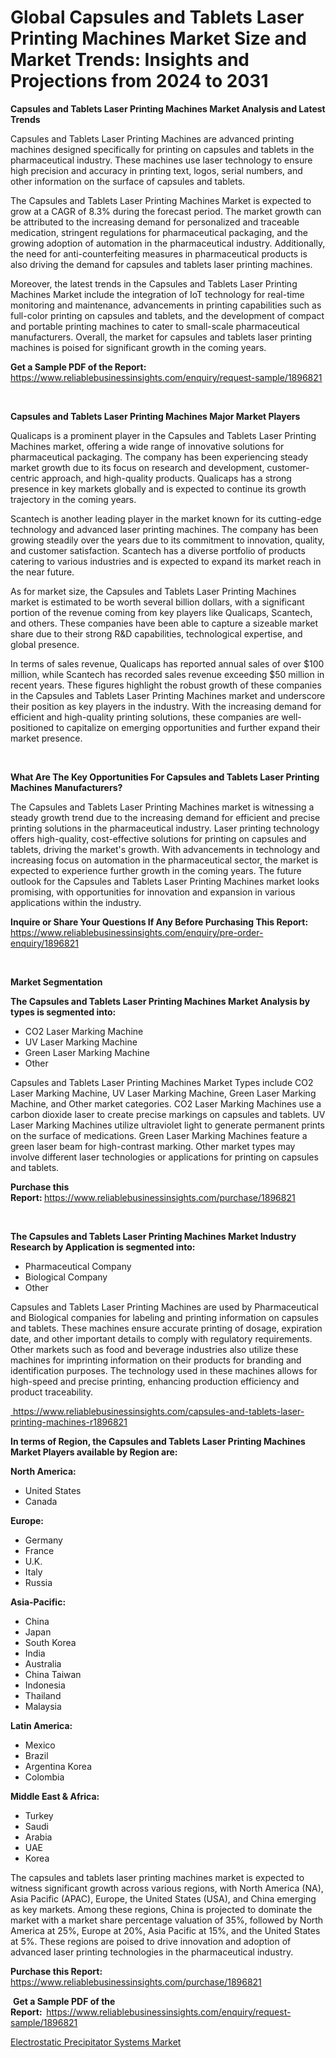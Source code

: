 <p><h1>Global Capsules and Tablets Laser Printing Machines Market Size and Market Trends: Insights and Projections from 2024 to 2031</h1></p><p><strong>Capsules and Tablets Laser Printing Machines Market Analysis and Latest Trends</strong></p>
<p><p>Capsules and Tablets Laser Printing Machines are advanced printing machines designed specifically for printing on capsules and tablets in the pharmaceutical industry. These machines use laser technology to ensure high precision and accuracy in printing text, logos, serial numbers, and other information on the surface of capsules and tablets.</p><p>The Capsules and Tablets Laser Printing Machines Market is expected to grow at a CAGR of 8.3% during the forecast period. The market growth can be attributed to the increasing demand for personalized and traceable medication, stringent regulations for pharmaceutical packaging, and the growing adoption of automation in the pharmaceutical industry. Additionally, the need for anti-counterfeiting measures in pharmaceutical products is also driving the demand for capsules and tablets laser printing machines.</p><p>Moreover, the latest trends in the Capsules and Tablets Laser Printing Machines Market include the integration of IoT technology for real-time monitoring and maintenance, advancements in printing capabilities such as full-color printing on capsules and tablets, and the development of compact and portable printing machines to cater to small-scale pharmaceutical manufacturers. Overall, the market for capsules and tablets laser printing machines is poised for significant growth in the coming years.</p></p>
<p><strong>Get a Sample PDF of the Report:&nbsp;</strong> <a href="https://www.reliablebusinessinsights.com/enquiry/request-sample/1896821">https://www.reliablebusinessinsights.com/enquiry/request-sample/1896821</a></p>
<p>&nbsp;</p>
<p><strong>Capsules and Tablets Laser Printing Machines Major Market Players</strong></p>
<p><p>Qualicaps is a prominent player in the Capsules and Tablets Laser Printing Machines market, offering a wide range of innovative solutions for pharmaceutical packaging. The company has been experiencing steady market growth due to its focus on research and development, customer-centric approach, and high-quality products. Qualicaps has a strong presence in key markets globally and is expected to continue its growth trajectory in the coming years.</p><p>Scantech is another leading player in the market known for its cutting-edge technology and advanced laser printing machines. The company has been growing steadily over the years due to its commitment to innovation, quality, and customer satisfaction. Scantech has a diverse portfolio of products catering to various industries and is expected to expand its market reach in the near future.</p><p>As for market size, the Capsules and Tablets Laser Printing Machines market is estimated to be worth several billion dollars, with a significant portion of the revenue coming from key players like Qualicaps, Scantech, and others. These companies have been able to capture a sizeable market share due to their strong R&D capabilities, technological expertise, and global presence.</p><p>In terms of sales revenue, Qualicaps has reported annual sales of over $100 million, while Scantech has recorded sales revenue exceeding $50 million in recent years. These figures highlight the robust growth of these companies in the Capsules and Tablets Laser Printing Machines market and underscore their position as key players in the industry. With the increasing demand for efficient and high-quality printing solutions, these companies are well-positioned to capitalize on emerging opportunities and further expand their market presence.</p></p>
<p>&nbsp;</p>
<p><strong>What Are The Key Opportunities For Capsules and Tablets Laser Printing Machines Manufacturers?</strong></p>
<p><p>The Capsules and Tablets Laser Printing Machines market is witnessing a steady growth trend due to the increasing demand for efficient and precise printing solutions in the pharmaceutical industry. Laser printing technology offers high-quality, cost-effective solutions for printing on capsules and tablets, driving the market's growth. With advancements in technology and increasing focus on automation in the pharmaceutical sector, the market is expected to experience further growth in the coming years. The future outlook for the Capsules and Tablets Laser Printing Machines market looks promising, with opportunities for innovation and expansion in various applications within the industry.</p></p>
<p><strong>Inquire or Share Your Questions If Any Before Purchasing This Report:</strong> <a href="https://www.reliablebusinessinsights.com/enquiry/pre-order-enquiry/1896821">https://www.reliablebusinessinsights.com/enquiry/pre-order-enquiry/1896821</a></p>
<p>&nbsp;</p>
<p><strong>Market Segmentation</strong></p>
<p><strong>The Capsules and Tablets Laser Printing Machines Market Analysis by types is segmented into:</strong></p>
<p><ul><li>CO2 Laser Marking Machine</li><li>UV Laser Marking Machine</li><li>Green Laser Marking Machine</li><li>Other</li></ul></p>
<p><p>Capsules and Tablets Laser Printing Machines Market Types include CO2 Laser Marking Machine, UV Laser Marking Machine, Green Laser Marking Machine, and Other market categories. CO2 Laser Marking Machines use a carbon dioxide laser to create precise markings on capsules and tablets. UV Laser Marking Machines utilize ultraviolet light to generate permanent prints on the surface of medications. Green Laser Marking Machines feature a green laser beam for high-contrast marking. Other market types may involve different laser technologies or applications for printing on capsules and tablets.</p></p>
<p><strong>Purchase this Report:&nbsp;</strong><a href="https://www.reliablebusinessinsights.com/purchase/1896821">https://www.reliablebusinessinsights.com/purchase/1896821</a></p>
<p>&nbsp;</p>
<p><strong>The Capsules and Tablets Laser Printing Machines Market Industry Research by Application is segmented into:</strong></p>
<p><ul><li>Pharmaceutical Company</li><li>Biological Company</li><li>Other</li></ul></p>
<p><p>Capsules and Tablets Laser Printing Machines are used by Pharmaceutical and Biological companies for labeling and printing information on capsules and tablets. These machines ensure accurate printing of dosage, expiration date, and other important details to comply with regulatory requirements. Other markets such as food and beverage industries also utilize these machines for imprinting information on their products for branding and identification purposes. The technology used in these machines allows for high-speed and precise printing, enhancing production efficiency and product traceability.</p></p>
<p><a href="https://www.reliablebusinessinsights.com/capsules-and-tablets-laser-printing-machines-r1896821">&nbsp;https://www.reliablebusinessinsights.com/capsules-and-tablets-laser-printing-machines-r1896821</a></p>
<p><strong>In terms of Region, the Capsules and Tablets Laser Printing Machines Market Players available by Region are:</strong></p>
<p>
    <p> <strong> North America: </strong>
        <ul>
            <li>United States</li>
            <li>Canada</li>
        </ul>
        </p> 
    <p> <strong> Europe: </strong>
        <ul>
            <li>Germany</li>
            <li>France</li>
            <li>U.K.</li>
            <li>Italy</li>
            <li>Russia</li>
        </ul>
        </p> 
    <p> <strong> Asia-Pacific: </strong>
        <ul>
            <li>China</li>
            <li>Japan</li>
            <li>South Korea</li>
            <li>India</li>
            <li>Australia</li>
            <li>China Taiwan</li>
            <li>Indonesia</li>
            <li>Thailand</li>
            <li>Malaysia</li>
        </ul>
        </p> 
    <p> <strong> Latin America: </strong>
        <ul>
            <li>Mexico</li>
            <li>Brazil</li>
            <li>Argentina Korea</li>
            <li>Colombia</li>
        </ul>
        </p> 
    <p> <strong> Middle East & Africa: </strong>
        <ul>
            <li>Turkey</li>
            <li>Saudi</li>
            <li>Arabia</li>
            <li>UAE</li>
            <li>Korea</li>
        </ul>
    </p>
    </p>
<p><p>The capsules and tablets laser printing machines market is expected to witness significant growth across various regions, with North America (NA), Asia Pacific (APAC), Europe, the United States (USA), and China emerging as key markets. Among these regions, China is projected to dominate the market with a market share percentage valuation of 35%, followed by North America at 25%, Europe at 20%, Asia Pacific at 15%, and the United States at 5%. These regions are poised to drive innovation and adoption of advanced laser printing technologies in the pharmaceutical industry.</p></p>
<p><strong>Purchase this Report: </strong><a href="https://www.reliablebusinessinsights.com/purchase/1896821">https://www.reliablebusinessinsights.com/purchase/1896821</a></p>
<p>&nbsp;<strong>Get a Sample PDF of the Report:&nbsp;&nbsp;</strong><a href="https://www.reliablebusinessinsights.com/enquiry/request-sample/1896821">https://www.reliablebusinessinsights.com/enquiry/request-sample/1896821</a></p>
<p><strong></strong></p>
<p><p><a href="https://github.com/LiamKanenood/Market-Research-Report-List-1/blob/main/electrostatic-precipitator-systems-market.md">Electrostatic Precipitator Systems Market</a></p></p>